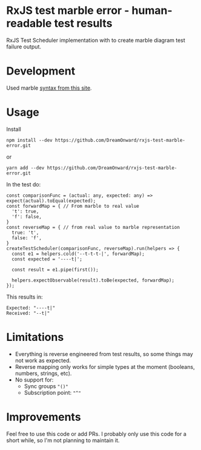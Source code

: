 # RxJS test marble error - human-readable test results

RxJS Test Scheduler implementation with to create marble diagram test failure output.

# Development

Used marble [syntax from this site](https://rxjs-dev.firebaseapp.com/guide/testing/internal-marble-tests#marble-syntax).

# Usage

Install

    npm install --dev https://github.com/DreamOnward/rxjs-test-marble-error.git

or

    yarn add --dev https://github.com/DreamOnward/rxjs-test-marble-error.git

In the test do:

    const comparisonFunc = (actual: any, expected: any) => expect(actual).toEqual(expected);
    const forwardMap = { // From marble to real value
      't': true,
      'f': false,
    }
    const reverseMap = { // from real value to marble representation
      true: 't',
      false: 'f',
    }
    createTestScheduler(comparisonFunc, reverseMap).run(helpers => {
      const e1 = helpers.cold('--t-t-t-|', forwardMap);
      const expected = '----t|';

      const result = e1.pipe(first());

      helpers.expectObservable(result).toBe(expected, forwardMap);
    });

This results in:

    Expected: "----t|"
    Received: "--t|"

# Limitations

* Everything is reverse engineered from test results, so some things may not work as expected.
* Reverse mapping only works for simple types at the moment (booleans, numbers, strings, etc).
* No support for:
    * Sync groups `"()"`
    * Subscription point: `"^"`

# Improvements

Feel free to use this code or add PRs.
I probably only use this code for a short while, so I'm not planning to maintain it.
